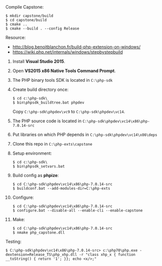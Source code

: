 Compile Capstone:

```
$ mkdir capstone/build
$ cd capstone/build
$ cmake ..
$ cmake --build . --config Release
```

Resource:

* http://blog.benoitblanchon.fr/build-php-extension-on-windows/
* https://wiki.php.net/internals/windows/stepbystepbuild

1. Install **Visual Studio 2015**.
2. Open **VS2015 x86 Native Tools Command Prompt**.
3. The PHP binary tools SDK is located in `C:\php-sdk`
4. Create build directory once:
   ```
   $ cd c:\php-sdk\
   $ bin\phpsdk_buildtree.bat phpdev
   ``` 
   
   Copy `C:\php-sdk\phpdev\vc9` to `C:\php-sdk\phpdev\vc14`.

5. The PHP source code is located in `C:\php-sdk\phpdev\vc14\x86\php-7.0.14-src`
6. Put libraries on which PHP depends in `C:\php-sdk\phpdev\vc14\x86\deps`
6. Clone this repo in `C:\php-exts\capstone`
7. Setup environment:

   ```
   $ cd c:\php-sdk\
   $ bin\phpsdk_setvars.bat
   ```

7. Build config as **phpize**:
   
   ```
   $ cd C:\php-sdk\phpdev\vc14\x86\php-7.0.14-src
   $ buildconf.bat --add-modules-dir=C:\php-exts
   ```

5. Configure:

   ```
   $ cd C:\php-sdk\phpdev\vc14\x86\php-7.0.14-src
   $ configure.bat --disable-all --enable-cli --enable-capstone
   ```

6. Make:

   ```
   $ cd C:\php-sdk\phpdev\vc14\x86\php-7.0.14-src
   $ nmake php_capstone.dll
   ```

Testing:

```
$ C:\php-sdk\phpdev\vc14\x86\php-7.0.14-src> c:\php70\php.exe -dextension=Release_TS\php_xhp.dll -r "class xhp_x { function __toString() { return '1'; }}; echo <x/>;"
```